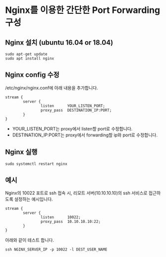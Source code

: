 # Nginx를 이용한 간단한 Port Forwarding 구성


## Nginx 설치 (ubuntu 16.04 or 18.04)
```
sudo apt-get update
sudo apt install nginx
```

## Nginx config 수정
/etc/nginx/nginx.conf에 아래 내용을 추가합니다.
```
stream {
        server {
                listen      YOUR_LISTEN_PORT;
                proxy_pass  DESTINATION_IP:PORT;
        }
}
```
- YOUR_LISTEN_PORT는 proxy에서 listen할 port로 수정합니다.
- DESTINATION_IP:PORT는 proxy에서 forwarding할 ip와 port로 수정합니다.

## Nginx 실행
```
sudo systemctl restart nginx
```

## 예시
Nginx의 10022 포트로 ssh 접속 시, 리모트 서버(10.10.10.10)의 ssh 서비스로 접근하도록 설정하는 예시입니다.
```
stream {
        server {
                listen      10022;
                proxy_pass  10.10.10.10:22;
        }
}
```
아래와 같이 테스트 합니다.
```
ssh NGINX_SERVER_IP -p 10022 -l DEST_USER_NAME
```
